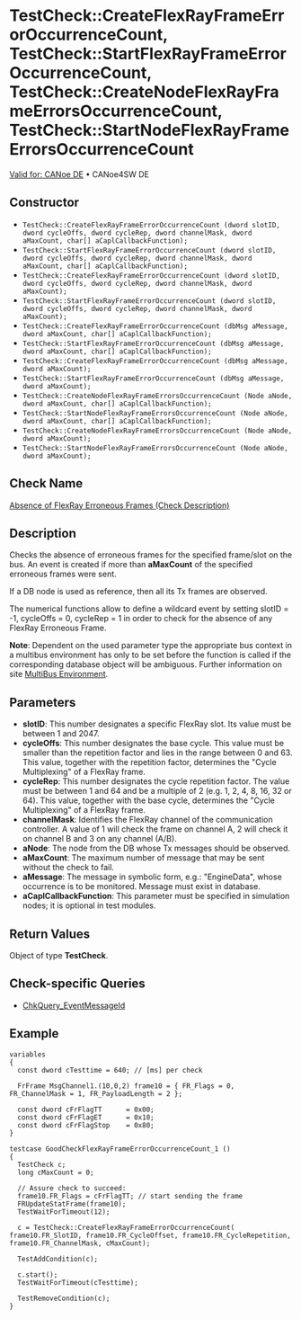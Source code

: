 # TestCheck::CreateFlexRayFrameErrorOccurrenceCount, TestCheck::StartFlexRayFrameErrorOccurrenceCount, TestCheck::CreateNodeFlexRayFrameErrorsOccurrenceCount, TestCheck::StartNodeFlexRayFrameErrorsOccurrenceCount

[Valid for: CANoe DE](../../../Shared/FeatureAvailability.md) • CANoe4SW DE

## Constructor

- `TestCheck::CreateFlexRayFrameErrorOccurrenceCount (dword slotID, dword cycleOffs, dword cycleRep, dword channelMask, dword aMaxCount, char[] aCaplCallbackFunction);`
- `TestCheck::StartFlexRayFrameErrorOccurrenceCount (dword slotID, dword cycleOffs, dword cycleRep, dword channelMask, dword aMaxCount, char[] aCaplCallbackFunction);`
- `TestCheck::CreateFlexRayFrameErrorOccurrenceCount (dword slotID, dword cycleOffs, dword cycleRep, dword channelMask, dword aMaxCount);`
- `TestCheck::StartFlexRayFrameErrorOccurrenceCount (dword slotID, dword cycleOffs, dword cycleRep, dword channelMask, dword aMaxCount);`
- `TestCheck::CreateFlexRayFrameErrorOccurrenceCount (dbMsg aMessage, dword aMaxCount, char[] aCaplCallbackFunction);`
- `TestCheck::StartFlexRayFrameErrorOccurrenceCount (dbMsg aMessage, dword aMaxCount, char[] aCaplCallbackFunction);`
- `TestCheck::CreateFlexRayFrameErrorOccurrenceCount (dbMsg aMessage, dword aMaxCount);`
- `TestCheck::StartFlexRayFrameErrorOccurrenceCount (dbMsg aMessage, dword aMaxCount);`
- `TestCheck::CreateNodeFlexRayFrameErrorsOccurrenceCount (Node aNode, dword aMaxCount, char[] aCaplCallbackFunction);`
- `TestCheck::StartNodeFlexRayFrameErrorsOccurrenceCount (Node aNode, dword aMaxCount, char[] aCaplCallbackFunction);`
- `TestCheck::CreateNodeFlexRayFrameErrorsOccurrenceCount (Node aNode, dword aMaxCount);`
- `TestCheck::StartNodeFlexRayFrameErrorsOccurrenceCount (Node aNode, dword aMaxCount);`

## Check Name

[Absence of FlexRay Erroneous Frames (Check Description)](../../../TestCommands/CheckDescriptions/CDAbsenceOfFlexRayErroneosFrames.md)

## Description

Checks the absence of erroneous frames for the specified frame/slot on the bus. An event is created if more than **aMaxCount** of the specified erroneous frames were sent.

If a DB node is used as reference, then all its Tx frames are observed.

The numerical functions allow to define a wildcard event by setting slotID = -1, cycleOffs = 0, cycleRep = 1 in order to check for the absence of any FlexRay Erroneous Frame.

**Note**: Dependent on the used parameter type the appropriate bus context in a multibus environment has only to be set before the function is called if the corresponding database object will be ambiguous. Further information on site [MultiBus Environment](../../../Shared/CAPL/General/TestMultiBusEnvironment.md).

## Parameters

- **slotID**: This number designates a specific FlexRay slot. Its value must be between 1 and 2047.
- **cycleOffs**: This number designates the base cycle. This value must be smaller than the repetition factor and lies in the range between 0 and 63. This value, together with the repetition factor, determines the "Cycle Multiplexing" of a FlexRay frame.
- **cycleRep**: This number designates the cycle repetition factor. The value must be between 1 and 64 and be a multiple of 2 (e.g. 1, 2, 4, 8, 16, 32 or 64). This value, together with the base cycle, determines the "Cycle Multiplexing" of a FlexRay frame.
- **channelMask**: Identifies the FlexRay channel of the communication controller. A value of 1 will check the frame on channel A, 2 will check it on channel B and 3 on any channel (A/B).
- **aNode**: The node from the DB whose Tx messages should be observed.
- **aMaxCount**: The maximum number of message that may be sent without the check to fail.
- **aMessage**: The message in symbolic form, e.g.: "EngineData", whose occurrence is to be monitored. Message must exist in database.
- **aCaplCallbackFunction**: This parameter must be specified in simulation nodes; it is optional in test modules.

## Return Values

Object of type **TestCheck**.

## Check-specific Queries

- [ChkQuery_EventMessageId](CAPLfunctionChkQueryEventMessageId.md)

## Example

```plaintext
variables
{
  const dword cTesttime = 640; // [ms] per check

  FrFrame MsgChannel1.(10,0,2) frame10 = { FR_Flags = 0, FR_ChannelMask = 1, FR_PayloadLength = 2 };

  const dword cFrFlagTT      = 0x00;
  const dword cFrFlagET      = 0x10;
  const dword cFrFlagStop    = 0x80;
}

testcase GoodCheckFlexRayFrameErrorOccurrenceCount_1 ()
{
  TestCheck c;
  long cMaxCount = 0;

  // Assure check to succeed:
  frame10.FR_Flags = cFrFlagTT; // start sending the frame
  FRUpdateStatFrame(frame10);
  TestWaitForTimeout(12);

  c = TestCheck::CreateFlexRayFrameErrorOccurrenceCount( frame10.FR_SlotID, frame10.FR_CycleOffset, frame10.FR_CycleRepetition, frame10.FR_ChannelMask, cMaxCount);

  TestAddCondition(c);

  c.start();
  TestWaitForTimeout(cTesttime);

  TestRemoveCondition(c);
}
```
